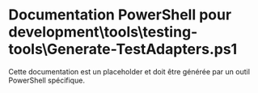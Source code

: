 # Documentation PowerShell pour development\tools\testing-tools\Generate-TestAdapters.ps1

Cette documentation est un placeholder et doit être générée par un outil PowerShell spécifique.
